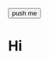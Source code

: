 <!doctype html>
<html>
<head>
<link rel="stylesheet" type="text/css" href="device.css">

<meta chorset="utf-8">
<title>page test</title>
</head>
<body>
<button id="clicker">push me</button>
<h1 id = "color">Hi</h1>


<script>

var clickerButton = document.getElementById("clicker");

var onButtonClick = function() {
    clickerButton.textContent = "oh";

};
clickerButton.addEventListener("click",onButtonClick);

</script>
</body>
</html>
